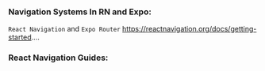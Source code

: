 ### Navigation Systems In RN and Expo:
`React Navigation` and `Expo Router`
https://reactnavigation.org/docs/getting-started....
### React Navigation Guides: